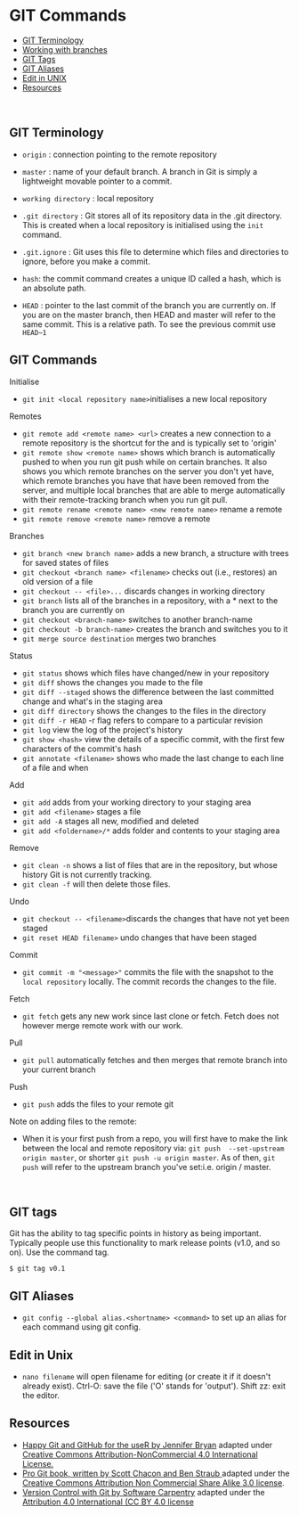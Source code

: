 # GIT Commands

+ [GIT Terminology](#git-terminology)
+ [Working with branches](#working-with-branches)
+ [GIT Tags](#git-tags)
+ [GIT Aliases](#git-aliases)
+ [Edit in UNIX](#edit-in-unix)
+ [Resources](#resources)


<br>

## GIT Terminology

+ `origin` : connection pointing to the remote repository

+ `master` : name of your default branch. A branch in Git is simply a lightweight movable pointer to a commit.

+ `working directory` : local repository

+ `.git directory` : Git stores all of its repository data in the .git directory. This is created when a local repository is initialised using the `init` command.

+ `.git.ignore` : Git uses this file to determine which files and directories to ignore, before you make a commit.

+ `hash`:  the commit command creates a unique ID called a hash, which is an absolute path.

+ `HEAD` : pointer to the last commit of the branch you are currently on. If you are on the master branch, then HEAD and master will refer to the same commit. This is a relative path. To see the previous commit use `HEAD~1`


## GIT Commands

Initialise

+ `git init <local repository name>`initialises a new local repository

Remotes

+ `git remote add <remote name> <url>` creates a new connection to a remote repository  <remote name> is the shortcut for the <url> and is typically set to 'origin'
+ `git remote show <remote name>` shows which branch is automatically pushed to when you run git push while on certain branches. It also shows you which remote branches on the server you don't yet have, which remote branches you have that have been removed from the server, and multiple local branches that are able to merge automatically with their remote-tracking branch when you run git pull.
+ `git remote rename <remote name> <new remote name>` rename a remote
+ `git remote remove <remote name>` remove a remote

Branches

+ `git branch <new branch name>` adds a new branch, a structure with trees for saved states of files
+ `git checkout <branch name> <filename>` checks out (i.e., restores) an old version of a file
+ `git checkout -- <file>...` discards changes in working directory
+ `git branch` lists all of the branches in a repository, with a * next to the branch you are currently on
+ `git checkout <branch-name>` switches to another branch-name
+ `git checkout -b branch-name>` creates the branch and switches you to it
+ `git merge source destination` merges two branches

Status

+ `git status` shows which files have changed/new in your repository
+ `git diff` shows the changes you made to the file
+ `git diff --staged` shows the difference between the last committed change and what's in the staging area
+ `git diff directory` shows the changes to the files in the directory
+ `git diff -r HEAD`  -r flag refers to compare to a particular revision
+ `git log` view the log of the project's history
+ `git show <hash>` view the details of a specific commit, with the first few characters of the commit's hash
+ `git annotate <filename>` shows who made the last change to each line of a file and when

Add

+ `git add` adds from your working directory to your staging area
+ `git add <filename>` stages a file
+ `git add -A` stages all new, modified and deleted
+ `git add <foldername>/*` adds folder and contents to your staging area

Remove

+ `git clean -n` shows a list of files that are in the repository, but whose history Git is not currently tracking.
+ `git clean -f` will then delete those files.

Undo
+ `git checkout -- <filename>`discards the changes that have not yet been staged
+ `git reset HEAD filename>` undo changes that have been staged

Commit

+ `git commit -m "<message>"` commits the file with the snapshot to the `local repository` locally. The commit records the changes to the file.

Fetch

+ `git fetch` gets any new work since last clone or fetch.  Fetch does not however merge remote work with our work.

Pull

+ `git pull` automatically fetches and then merges that remote branch into your current branch

Push

+ `git push` adds the files to your remote git


Note on adding files to the remote:

+ When it is your first push from a repo, you will first have to make the link between the local and remote repository via: `git push  --set-upstream origin master`, or shorter `git push -u origin master`. As of then, `git push` will refer to the upstream branch you've set:i.e. origin /     master.


<br>


## GIT tags

Git has the ability to tag specific points in history as being important. Typically people use this functionality to mark release points (v1.0, and so on). Use the command tag.

```
$ git tag v0.1
```


##  GIT Aliases

+ `git config --global alias.<shortname> <command>` to set up an alias for each command using git config.


## Edit in Unix

+ `nano filename` will open filename for editing (or create it if it doesn't already exist). Ctrl-O: save the file ('O' stands for 'output'). Shift zz: exit the editor.

## Resources

+ [Happy Git and GitHub for the useR by Jennifer Bryan](http://happygitwithr.com/rmd-test-drive.html) adapted under  [Creative Commons Attribution-NonCommercial 4.0 International License.](https://creativecommons.org/licenses/by/4.0/)
+ [Pro Git book, written by Scott Chacon and Ben Straub ](https://git-scm.com/book/en/v2) adapted under the [Creative Commons Attribution Non Commercial Share Alike 3.0 license](https://creativecommons.org/licenses/by/3.0/).
+ [Version Control with Git by Software Carpentry](http://swcarpentry.github.io/git-novice/) adapted under the [Attribution 4.0 International (CC BY 4.0 license](https://creativecommons.org/licenses/by/4.0/)
